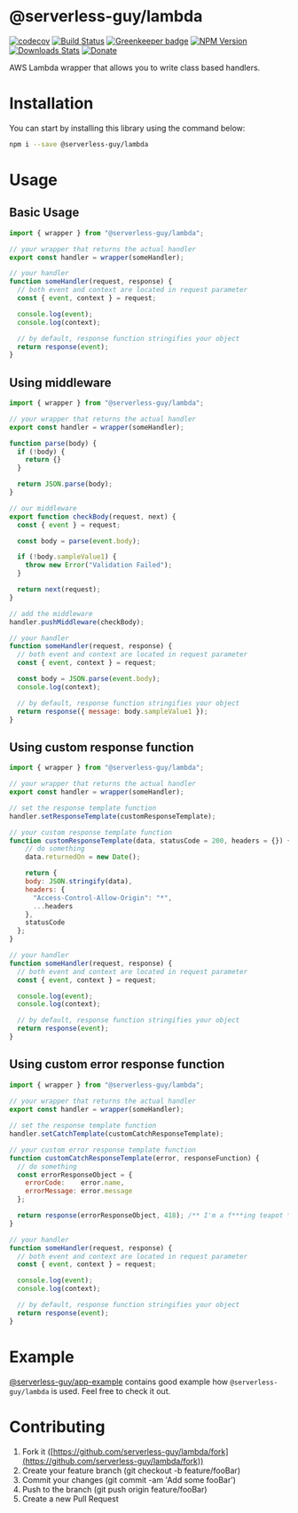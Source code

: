 # @serverless-guy/lambda  
[![codecov](https://codecov.io/gh/serverless-guy/lambda/branch/2.0/graph/badge.svg)](https://codecov.io/gh/serverless-guy/lambda)
[![Build Status][travis-image]][travis-url]
[![Greenkeeper badge][greenkeeper-image]](https://greenkeeper.io/)
[![NPM Version][npm-image]][npm-url]
[![Downloads Stats][npm-downloads]][npm-url]
[![Donate][paypal-image]](https://www.paypal.com/cgi-bin/webscr?cmd=_donations&business=938FMCPPQG4DQ&currency_code=USD&source=url)
  
AWS Lambda wrapper that allows you to write class based handlers.  
  
  
# Installation  
  
You can start by installing this library using the command below:  
  
```sh
npm i --save @serverless-guy/lambda
```
  
# Usage  
  
## Basic Usage 
  
```javascript
import { wrapper } from "@serverless-guy/lambda";

// your wrapper that returns the actual handler
export const handler = wrapper(someHandler);

// your handler
function someHandler(request, response) {
  // both event and context are located in request parameter
  const { event, context } = request;

  console.log(event);
  console.log(context);

  // by default, response function stringifies your object
  return response(event);
}
```
## Using middleware  
  
```javascript
import { wrapper } from "@serverless-guy/lambda";

// your wrapper that returns the actual handler
export const handler = wrapper(someHandler);

function parse(body) {
  if (!body) {
    return {}
  }

  return JSON.parse(body);
}

// our middleware
export function checkBody(request, next) {
  const { event } = request;

  const body = parse(event.body);

  if (!body.sampleValue1) {
    throw new Error("Validation Failed");
  }

  return next(request);
}

// add the middleware
handler.pushMiddleware(checkBody);

// your handler
function someHandler(request, response) {
  // both event and context are located in request parameter
  const { event, context } = request;

  const body = JSON.parse(event.body);
  console.log(context);

  // by default, response function stringifies your object
  return response({ message: body.sampleValue1 });
}
```  
  
## Using custom response function  
  
```javascript
import { wrapper } from "@serverless-guy/lambda";

// your wrapper that returns the actual handler
export const handler = wrapper(someHandler);

// set the response template function
handler.setResponseTemplate(customResponseTemplate);

// your custom response template function
function customResponseTemplate(data, statusCode = 200, headers = {}) {
    // do something
    data.returnedOn = new Date();

    return {
    body: JSON.stringify(data),
    headers: {
      "Access-Control-Allow-Origin": "*",
      ...headers
    },
    statusCode
  };
}

// your handler
function someHandler(request, response) {
  // both event and context are located in request parameter
  const { event, context } = request;

  console.log(event);
  console.log(context);

  // by default, response function stringifies your object
  return response(event);
}
```
## Using custom error response function  
  
```javascript
import { wrapper } from "@serverless-guy/lambda";
 
// your wrapper that returns the actual handler
export const handler = wrapper(someHandler);

// set the response template function
handler.setCatchTemplate(customCatchResponseTemplate);

// your custom error response template function
function customCatchResponseTemplate(error, responseFunction) {
  // do something
  const errorResponseObject = {
    errorCode:    error.name,
    errorMessage: error.message
  };

  return response(errorResponseObject, 418); /** I'm a f***ing teapot */
}

// your handler
function someHandler(request, response) {
  // both event and context are located in request parameter
  const { event, context } = request;

  console.log(event);
  console.log(context);

  // by default, response function stringifies your object
  return response(event);
}
```
  
# Example  
  
[@serverless-guy/app-example](https://github.com/serverless-guy/app-example) contains good example how `@serverless-guy/lambda` is used. Feel free to check it out.
# Contributing
  
1. Fork it ([https://github.com/serverless-guy/lambda/fork](https://github.com/serverless-guy/lambda/fork))  
2. Create your feature branch (git checkout -b feature/fooBar)  
3. Commit your changes (git commit -am 'Add some fooBar')  
4. Push to the branch (git push origin feature/fooBar)  
5. Create a new Pull Request  
  
<!-- Markdown link & img dfn's -->
[npm-image]: https://img.shields.io/npm/v/@serverless-guy/lambda.svg?style=flat-square
[npm-url]: https://www.npmjs.com/package/@serverless-guy/lambda
[npm-downloads]: https://img.shields.io/npm/dm/@serverless-guy/lambda.svg?style=flat-square
[travis-image]: https://travis-ci.org/serverless-guy/lambda.svg?branch=2.0
[travis-url]: https://travis-ci.org/serverless-guy/lambda
[greenkeeper-image]: https://badges.greenkeeper.io/serverless-guy/lambda.svg
[paypal-image]: https://img.shields.io/badge/Donate-PayPal-green.svg